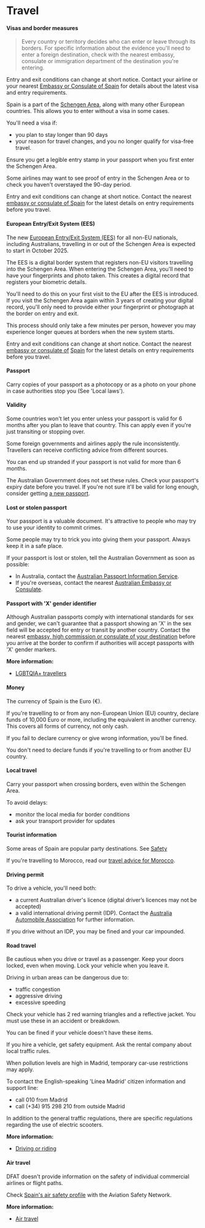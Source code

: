 # Travel

#### Visas and border measures

> Every country or territory decides who can enter or leave through its borders. For specific information about the evidence you'll need to enter a foreign destination, check with the nearest embassy, consulate or immigration department of the destination you're entering.

Entry and exit conditions can change at short notice. Contact your airline or your nearest [Embassy or Consulate of Spain](https://protocol.dfat.gov.au/Public/Missions/185) for details about the latest visa and entry requirements. 

Spain is a part of the [Schengen Area](/before-you-go/the-basics/schengen "Visas and entry requirements in Europe and the Schengen Area"), along with many other European countries. This allows you to enter without a visa in some cases. 

You'll need a visa if:

* you plan to stay longer than 90 days
* your reason for travel changes, and you no longer qualify for visa-free travel.

Ensure you get a legible entry stamp in your passport when you first enter the Schengen Area.

Some airlines may want to see proof of entry in the Schengen Area or to check you haven't overstayed the 90-day period. 

Entry and exit conditions can change at short notice. Contact the nearest [embassy or consulate of Spain](https://protocol.dfat.gov.au/Public/Missions/185) for the latest details on entry requirements before you travel.

#### European Entry/Exit System (EES)

The new [European Entry/Exit System (EES)](https://travel-europe.europa.eu/ees_en) for all non-EU nationals, including Australians, travelling in or out of the Schengen Area is expected to start in October 2025.

The EES is a digital border system that registers non-EU visitors travelling into the Schengen Area. When entering the Schengen Area, you'll need to have your fingerprints and photo taken. This creates a digital record that registers your biometric details. 

You'll need to do this on your first visit to the EU after the EES is introduced.​ If you visit the Schengen Area again within 3 years of creating your digital record, you'll only need to provide either your fingerprint or photograph at the border on entry and exit.

This process should only take a few minutes per person, however you may experience longer queues at borders when the new system starts.

Entry and exit conditions can change at short notice. Contact the nearest [embassy or consulate of](https://protocol.dfat.gov.au/Public/Missions/185) [Spain](https://protocol.dfat.gov.au/Public/Missions/185) for the latest details on entry requirements before you travel.

#### Passport

Carry copies of your passport as a photocopy or as a photo on your phone in case authorities stop you (See 'Local laws').

#### Validity

Some countries won't let you enter unless your passport is valid for 6 months after you plan to leave that country. This can apply even if you're just transiting or stopping over.

Some foreign governments and airlines apply the rule inconsistently. Travellers can receive conflicting advice from different sources.

You can end up stranded if your passport is not valid for more than 6 months.

The Australian Government does not set these rules. Check your passport's expiry date before you travel. If you're not sure it'll be valid for long enough, consider getting [a new passport](https://www.passports.gov.au/).

#### Lost or stolen passport

Your passport is a valuable document. It's attractive to people who may try to use your identity to commit crimes.

Some people may try to trick you into giving them your passport. Always keep it in a safe place.

If your passport is lost or stolen, tell the Australian Government as soon as possible:

* In Australia, contact the [Australian Passport Information Service](https://www.passports.gov.au/contact-us).
* If you're overseas, contact the nearest [Australian Embassy or Consulate](http://dfat.gov.au/about-us/our-locations/missions/Pages/our-embassies-and-consulates-overseas.aspx).

#### Passport with 'X' gender identifier

Although Australian passports comply with international standards for sex and gender, we can't guarantee that a passport showing an 'X' in the sex field will be accepted for entry or transit by another country. Contact the nearest [embassy, high commission or consulate of your destination](https://protocol.dfat.gov.au/Public/MissionsInAustralia) before you arrive at the border to confirm if authorities will accept passports with 'X' gender markers. 

**More information:**

* [LGBTQIA+ travellers](/before-you-go/who-you-are/LGBTQIA "Advice for LGBTQIA+ travellers")

#### Money

The currency of Spain is the Euro (€).

If you're travelling to or from any non-European Union (EU) country, declare funds of 10,000 Euro or more, including the equivalent in another currency. This covers all forms of currency, not only cash.

If you fail to declare currency or give wrong information, you'll be fined.

You don't need to declare funds if you're travelling to or from another EU country.

#### Local travel

Carry your passport when crossing borders, even within the Schengen Area.

To avoid delays:

* monitor the local media for border conditions
* ask your transport provider for updates

#### Tourist information

Some areas of Spain are popular party destinations. See [Safety](https://www.smartraveller.gov.au/destinations/europe/spain#safety)

If you're travelling to Morocco, read our [travel advice for Morocco](https://www.smartraveller.gov.au/node/380). 

#### Driving permit

To drive a vehicle, you'll need both:

* a current Australian driver's licence (digital driver’s licences may not be accepted)
* a valid international driving permit (IDP). Contact the [Australia Automobile Association](https://www.aaa.asn.au) for further information.

If you drive without an IDP, you may be fined and your car impounded.

#### Road travel

Be cautious when you drive or travel as a passenger. Keep your doors locked, even when moving. Lock your vehicle when you leave it.

Driving in urban areas can be dangerous due to:

* traffic congestion
* aggressive driving
* excessive speeding

Check your vehicle has 2 red warning triangles and a reflective jacket. You must use these in an accident or breakdown.

You can be fined if your vehicle doesn't have these items.

If you hire a vehicle, get safety equipment. Ask the rental company about local traffic rules.

When pollution levels are high in Madrid, temporary car-use restrictions may apply.

To contact the English-speaking 'Línea Madrid' citizen information and support line:

* call 010 from Madrid
* call (+34) 915 298 210 from outside Madrid

In addition to the general traffic regulations, there are specific regulations regarding the use of electric scooters.

**More information:**

* [Driving or riding](/before-you-go/getting-around/road-safety "Road safety")

#### Air travel

DFAT doesn't provide information on the safety of individual commercial airlines or flight paths.

Check [Spain's air safety profile](https://aviation-safety.net/database/country/country.php?id=EC) with the Aviation Safety Network.

**More information:**

* [Air travel](/before-you-go/getting-around/air-travel "Travelling by air")